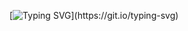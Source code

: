 [![Typing SVG](https://readme-typing-svg.demolab.com?font=Fira+Code&duration=500&pause=1000&random=false&width=435&lines=vtx.;.;..;...)](https://git.io/typing-svg)
